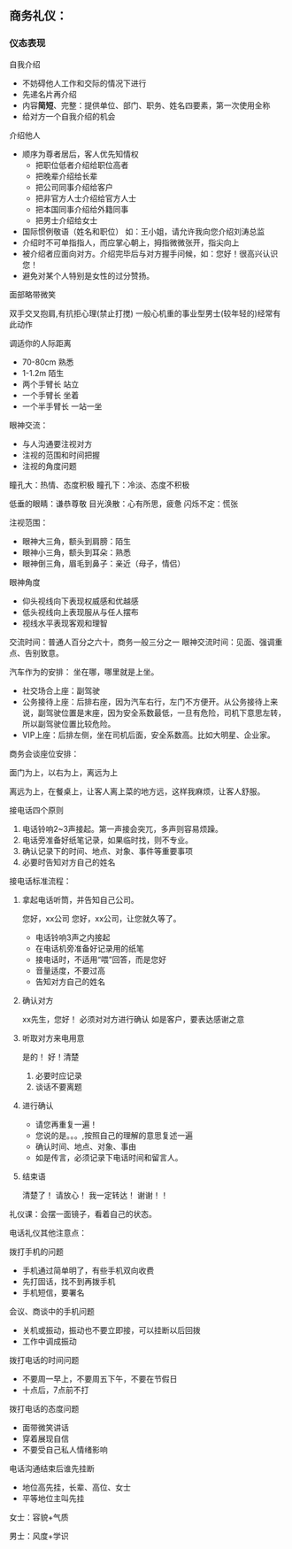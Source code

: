 ## 商务礼仪：
### 仪态表现

自我介绍
- 不妨碍他人工作和交际的情况下进行
- 先递名片再介绍
- 内容**简短**、完整：提供单位、部门、职务、姓名四要素，第一次使用全称
- 给对方一个自我介绍的机会

介绍他人
- 顺序为尊者居后，客人优先知情权
    - 把职位低者介绍给职位高者
    - 把晚辈介绍给长辈
    - 把公司同事介绍给客户
    - 把非官方人士介绍给官方人士
    - 把本国同事介绍给外籍同事
    - 把男士介绍给女士
- 国际惯例敬语（姓名和职位）
如：王小姐，请允许我向您介绍刘涛总监
- 介绍时不可单指指人，而应掌心朝上，拇指微微张开，指尖向上
- 被介绍者应面向对方。介绍完毕后与对方握手问候，如：您好！很高兴认识您！
- 避免对某个人特别是女性的过分赞扬。

面部略带微笑

双手交叉抱肩,有抗拒心理(禁止打搅) 一般心机重的事业型男士(较年轻的)经常有此动作

调适你的人际距离
- 70-80cm 熟悉
- 1-1.2m 陌生
- 两个手臂长 站立
- 一个手臂长 坐着
- 一个半手臂长 一站一坐

眼神交流：
- 与人沟通要注视对方
- 注视的范围和时间把握
- 注视的角度问题

瞳孔大：热情、态度积极
瞳孔下：冷淡、态度不积极

低垂的眼睛：谦恭尊敬
目光涣散：心有所思，疲惫
闪烁不定：慌张
 
注视范围：
- 眼神大三角，额头到肩膀：陌生
- 眼神小三角，额头到耳朵：熟悉
- 眼神倒三角，眉毛到鼻子：亲近（母子，情侣）

眼神角度
- 仰头视线向下表现权威感和优越感
- 低头视线向上表现服从与任人摆布
- 视线水平表现客观和理智

交流时间：普通人百分之六十，商务一般三分之一
眼神交流时间：见面、强调重点、告别致意。

汽车作为的安排：
坐在哪，哪里就是上坐。

- 社交场合上座：副驾驶
- 公务接待上座：后排右座，因为汽车右行，左门不方便开。从公务接待上来说，副驾驶位置是末座，因为安全系数最低，一旦有危险，司机下意思左转，所以副驾驶位置比较危险。
- VIP上座：后排左侧，坐在司机后面，安全系数高。比如大明星、企业家。


商务会谈座位安排：

面门为上，以右为上，离远为上

离远为上，在餐桌上，让客人离上菜的地方远，这样我麻烦，让客人舒服。

接电话四个原则
1. 电话铃响2~3声接起。第一声接会突兀，多声则容易烦躁。
2. 电话旁准备好纸笔记录，如果临时找，则不专业。
3. 确认记录下的时间、地点、对象、事件等重要事项
4. 必要时告知对方自己的姓名

接电话标准流程：
1. 拿起电话听筒，并告知自己公司。

    您好，xx公司
    您好，xx公司，让您就久等了。
    - 电话铃响3声之内接起
    - 在电话机旁准备好记录用的纸笔
    - 接电话时，不适用“喂”回答，而是您好
    - 音量适度，不要过高
    - 告知对方自己的姓名
2. 确认对方

    xx先生，您好！
    必须对对方进行确认
    如是客户，要表达感谢之意
3. 听取对方来电用意

    是的！ 好！清楚
    1. 必要时应记录
    2. 谈话不要离题
4. 进行确认

    - 请您再重复一遍！
    - 您说的是。。。,按照自己的理解的意思复述一遍
    - 确认时间、地点、对象、事由
    - 如是传言，必须记录下电话时间和留言人。
5. 结束语

    清楚了！ 请放心！ 我一定转达！ 谢谢！！

礼仪课：会摆一面镜子，看着自己的状态。

电话礼仪其他注意点：

拨打手机的问题
- 手机通过简单明了，有些手机双向收费
- 先打固话，找不到再拨手机
- 手机短信，要署名

会议、商谈中的手机问题
- 关机或振动，振动也不要立即接，可以挂断以后回拨
- 工作中调成振动

拨打电话的时间问题
- 不要周一早上，不要周五下午，不要在节假日
- 十点后，7点前不打

拨打电话的态度问题
- 面带微笑讲话
- 穿着展现自信
- 不要受自己私人情绪影响

电话沟通结束后谁先挂断
- 地位高先挂，长辈、高位、女士
- 平等地位主叫先挂

女士：容貌+气质

男士：风度+学识